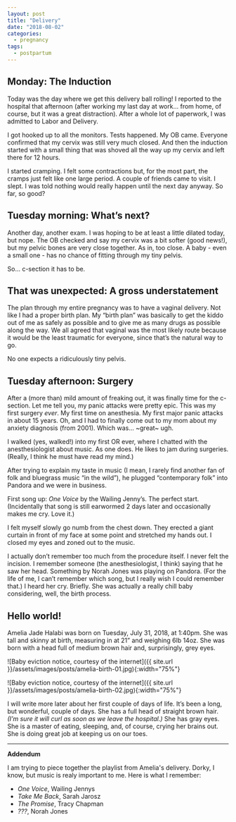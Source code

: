 ```yaml
---
layout: post
title: "Delivery"
date: "2018-08-02"
categories:
  - pregnancy
tags:
  - postpartum
---
```


## Monday: The Induction
Today was the day where we get this delivery ball rolling! I reported to the hospital that afternoon (after working my last day at work... from home, of course, but it was a great distraction). After a whole lot of paperwork, I was admitted to Labor and Delivery.

I got hooked up to all the monitors. Tests happened. My OB came. Everyone confirmed that my cervix was still very much closed. And then the induction started with a small thing that was shoved all the way up my cervix and left there for 12 hours.

I started cramping. I felt some contractions but, for the most part, the cramps just felt like one large period. A couple of friends came to visit. I slept. I was told nothing would really happen until the next day anyway. So far, so good?

## Tuesday morning: What’s next?
Another day, another exam. I was hoping to be at least a little dilated today, but nope. The OB checked and say my cervix was a bit softer (good news!), but my pelvic bones are very close together. As in, too close. A baby - even a small one - has no chance of fitting through my tiny pelvis.

So... c-section it has to be.

## That was unexpected: A gross understatement
The plan through my entire pregnancy was to have a vaginal delivery. Not like I had a proper birth plan. My “birth plan” was basically to get the kiddo out of me as safely as possible and to give me as many drugs as possible along the way. We all agreed that vaginal was the most likely route because it would be the least traumatic for everyone, since that’s the natural way to go.

No one expects a ridiculously tiny pelvis.

## Tuesday afternoon: Surgery
After a (more than) mild amount of freaking out, it was finally time for the c-section. Let me tell you, my panic attacks were pretty epic. This was my first surgery _ever_. My first time on anesthesia. My first major panic attacks in about 15 years. Oh, and I had to finally come out to my mom about my anxiety diagnosis (from 2001). Which was... ~great~ ugh.

I walked (yes, walked!) into my first OR ever, where I chatted with the anesthesiologist about music. As one does. He likes to jam during surgeries. (Really, I think he must have read my mind.)

After trying to explain my taste in music (I mean, I rarely find another fan of folk and bluegrass music “in the wild”), he plugged “contemporary folk” into Pandora and we were in business.

First song up: _One Voice_ by the Wailing Jenny’s. The perfect start. (Incidentally that song is still earwormed 2 days later and occasionally makes me cry. Love it.)

I felt myself slowly go numb from the chest down. They erected a giant curtain in front of my face at some point and stretched my hands out. I closed my eyes and zoned out to the music.

I actually don’t remember too much from the procedure itself. I never felt the incision. I remember someone (the anesthesiologist, I think) saying that he saw her head. Something by Norah Jones was playing on Pandora. (For the life of me, I can’t remember which song, but I really wish I could remember that.) I heard her cry. Briefly. She was actually a really chill baby considering, well, the birth process.

## Hello world!
Amelia Jade Halabi was born on Tuesday, July 31, 2018, at 1:40pm. She was tall and skinny at birth, measuring in at 21” and weighing 6lb 14oz. She was born with a head full of medium brown hair and, surprisingly, grey eyes.

![Baby eviction notice, courtesy of the internet]({{ site.url }}/assets/images/posts/amelia-birth-01.jpg){:width="75%"}

![Baby eviction notice, courtesy of the internet]({{ site.url }}/assets/images/posts/amelia-birth-02.jpg){:width="75%"}

I will write more later about her first couple of days of life. It’s been a long, but wonderful, couple of days. She has a full head of straight brown hair. _(I’m sure it will curl as soon as we leave the hospital.)_ She has gray eyes. She is a master of eating, sleeping, and, of course, crying her brains out. She is doing great job at keeping us on our toes.

---
**Addendum**

I am trying to piece together the playlist from Amelia's delivery. Dorky, I know, but music is realy important to me. Here is what I remember:

* _One Voice_, Wailing Jennys
* _Take Me Back_, Sarah Jarosz
* _The Promise_, Tracy Chapman
* _???_, Norah Jones
